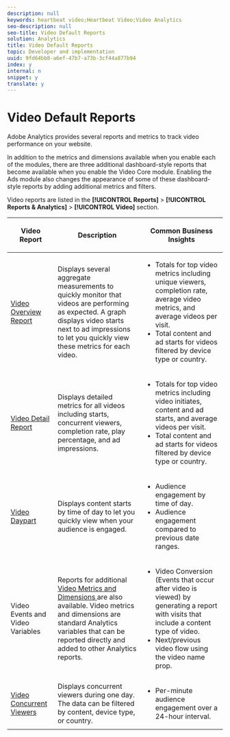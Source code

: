```yaml
---
description: null
keywords: heartbeat video;Heartbeat Video;Video Analytics
seo-description: null
seo-title: Video Default Reports
solution: Analytics
title: Video Default Reports
topic: Developer and implementation
uuid: 9fd64bb8-a6ef-47b7-a73b-3cf44a877b94
index: y
internal: n
snippet: y
translate: y
---
```


# Video Default Reports

Adobe Analytics provides several reports and metrics to track video performance on your website. 

In addition to the metrics and dimensions available when you enable each of the modules, there are three additional dashboard-style reports that become available when you enable the Video Core module. Enabling the Ads module also changes the appearance of some of these dashboard-style reports by adding additional metrics and filters. 

Video reports are listed in the **[!UICONTROL  Reports]** > **[!UICONTROL  Reports & Analytics]** > **[!UICONTROL  Video]** section. 

<table id="table_3B8DDC9D47034856BC4441BA8BB93208"> 
 <thead> 
  <tr> 
   <th colname="col1" class="entry"> <p>Video Report </p> </th> 
   <th colname="col2" class="entry"> <p>Description </p> </th> 
   <th colname="col3" class="entry"> <p>Common Business Insights </p> </th> 
  </tr> 
 </thead>
 <tbody> 
  <tr> 
   <td colname="col1"> <p> <a href="../../video-reports/video-default-reports/video_reports_overview.md#concept_72BA491187634261A8BECD0561A2B1A4" type="concept" format="dita" scope="local"> Video Overview Report </a> </p> </td> 
   <td colname="col2"> <p>Displays several aggregate measurements to quickly monitor that videos are performing as expected. A graph displays video starts next to ad impressions to let you quickly view these metrics for each video. </p> </td> 
   <td colname="col3"> 
    <ul id="ul_1B90C2C1B57440BA8482DFDD84ADE078"> 
     <li id="li_1EEE0441DD3E4BAB9BF39DEB8BA7221F">Totals for top video metrics including unique viewers, completion rate, average video metrics, and average videos per visit. </li> 
     <li id="li_9F3095663AFD474CBDB3DEC119FA6FB0">Total content and ad starts for videos filtered by device type or country. </li> 
    </ul> </td> 
  </tr> 
  <tr> 
   <td colname="col1"> <p> <a href="../../video-reports/video-default-reports/video_reports_detail.md#concept_EECB113D93F74ECCA4C440339C85B958" type="concept" format="dita" scope="local"> Video Detail Report </a> </p> </td> 
   <td colname="col2"> <p>Displays detailed metrics for all videos including starts, concurrent viewers, completion rate, play percentage, and ad impressions. </p> </td> 
   <td colname="col3"> 
    <ul id="ul_2890CE365EA749A483FC47E1960B3B8B"> 
     <li id="li_0298F815952D42F39F6055C041ED9B5A">Totals for top video metrics including video initiates, content and ad starts, and average videos per visit. </li> 
     <li id="li_D811B51C7D424E6AA6721E9C8281EF61">Total content and ad starts for videos filtered by device type or country. </li> 
    </ul> </td> 
  </tr> 
  <tr> 
   <td colname="col1"> <p> <a href="../../video-reports/video-default-reports/video_reports_daypart.md#concept_3D503D88AD4D453792FDFDE6C36CD801" format="dita" scope="local"> Video Daypart </a> </p> </td> 
   <td colname="col2"> <p>Displays content starts by time of day to let you quickly view when your audience is engaged. </p> </td> 
   <td colname="col3"> 
    <ul id="ul_2F16537BD35D49AE893B8B6975731C39"> 
     <li id="li_E24BBE6D159B40A1B455AF0F88ABAA0B">Audience engagement by time of day. </li> 
     <li id="li_F3DBCF1BBB1447EBBED7CBA2DEE4C5F5">Audience engagement compared to previous date ranges. </li> 
    </ul> </td> 
  </tr> 
  <tr> 
   <td colname="col1"> <p>Video Events and Video Variables </p> </td> 
   <td colname="col2"> <p>Reports for additional <a href="../../video-reports/video-reports.md#concept_B1FDC2208E19451ABF76ED6330093913" format="dita" scope="local"> Video Metrics and Dimensions </a> are also available. Video metrics and dimensions are standard <span class="keyword"> Analytics </span> variables that can be reported directly and added to other <span class="keyword"> Analytics </span> reports. </p> </td> 
   <td colname="col3"> 
    <ul id="ul_0359D637E8684A29921CFB9A5B3BFC51"> 
     <li id="li_4D1DD993E38D4E208F9273A383932F2A">Video Conversion (Events that occur after video is viewed) by generating a report with visits that include a content type of video. </li> 
     <li id="li_8EE50D18B2AA4162BAED4AAD77B7E3BD">Next/previous video flow using the video name prop. </li> 
    </ul> </td> 
  </tr> 
  <tr> 
   <td colname="col1"> <a href="../../video-reports/video-default-reports/c_vhl_video-concurrent-viewers-dashboard/c_vhl_video-concurrent-viewers-dashboard.md#concept_4F847C761A12444D9F68DDDCACDFB3FA" format="dita" scope="local"> Video Concurrent Viewers </a> </td> 
   <td colname="col2"> Displays concurrent viewers during one day. The data can be filtered by content, device type, or country. </td> 
   <td colname="col3"> 
    <ul id="ul_5039F7CB1AE944BBA3738FEBBF55FF96"> 
     <li id="li_EF1F1F8705344E50BA45BB634D6EDFD9">Per-minute audience engagement over a 24-hour interval. </li> 
    </ul> </td> 
  </tr> 
 </tbody> 
</table>

